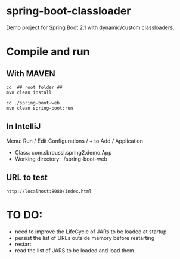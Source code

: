 # spring-boot-classloader
Demo project for Spring Boot 2.1 with dynamic/custom classloaders.

# Compile and run
## With MAVEN
```
cd  ##_root_folder_##
mvn clean install

cd ./spring-boot-web
mvn clean spring-boot:run
```
## In IntelliJ
Menu: Run / Edit Configurations / + to Add / Application
- Class: com.sbroussi.spring2.demo.App
- Working directory: ./spring-boot-web

## URL to test
`http://localhost:8080/index.html`

# TO DO:

- need to improve the LifeCycle of JARs to be loaded at startup
 - persist the list of URLs outside memory before restarting
 - restart
 - read the list of JARS to be loaded and load them
